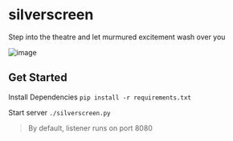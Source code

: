 # silverscreen
Step into the theatre and let murmured excitement wash over you

![image](https://upload.wikimedia.org/wikipedia/commons/thumb/2/25/Grauman%27s_Chinese_Theatre%2C_by_Carol_Highsmith_fixed_%26_straightened.jpg/413px-Grauman%27s_Chinese_Theatre%2C_by_Carol_Highsmith_fixed_%26_straightened.jpg)

## Get Started
Install Dependencies
`pip install -r requirements.txt`

Start server
`./silverscreen.py`

> By default, listener runs on port 8080 